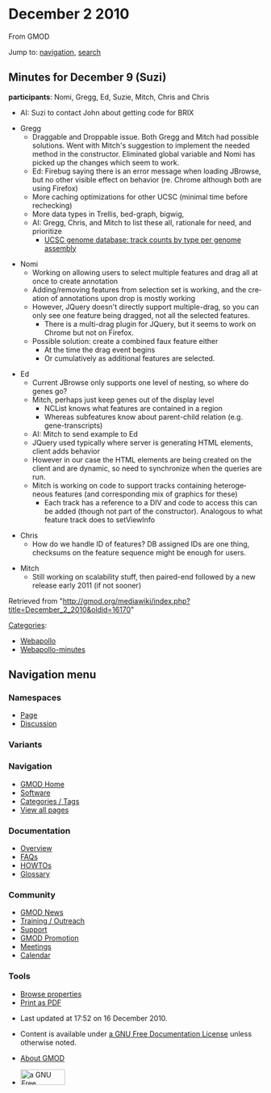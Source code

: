 <div id="mw-page-base" class="noprint">

</div>

<div id="mw-head-base" class="noprint">

</div>

<div id="content" class="mw-body" role="main">

<span id="top"></span>

<div id="mw-js-message" style="display:none;">

</div>



# <span dir="auto">December 2 2010</span>

<div id="bodyContent">

<div id="siteSub">

From GMOD

</div>

<div id="contentSub">

</div>

<div id="jump-to-nav" class="mw-jump">

Jump to: [navigation](#mw-navigation), [search](#p-search)

</div>

<div id="mw-content-text" class="mw-content-ltr" lang="en" dir="ltr">

## <span id="Minutes_for_December_9_.28Suzi.29" class="mw-headline">Minutes for December 9 (Suzi)</span>

**participants**: Nomi, Gregg, Ed, Suzie, Mitch, Chris and Chris

- AI: Suzi to contact John about getting code for BRIX

<!-- -->

- Gregg
  - Draggable and Droppable issue. Both Gregg and Mitch had possible
    solutions. Went with Mitch's suggestion to implement the needed
    method in the constructor. Eliminated global variable and Nomi has
    picked up the changes which seem to work.
  - Ed: Firebug saying there is an error message when loading JBrowse,
    but no other visible effect on behavior (re. Chrome although both
    are using Firefox)
  - More caching optimizations for other UCSC (minimal time before
    rechecking)
  - More data types in Trellis, bed-graph, bigwig,
  - AI: Gregg, Chris, and Mitch to list these all, rationale for need,
    and prioritize
    - <a
      href="https://spreadsheets.google.com/ccc?key=0Ag9y46wZI6EVdGFYa0V6WXhQaXRDMmhoQm9GRVBVMEE&amp;hl=en&amp;authkey=CJn73pAB"
      class="external text" rel="nofollow">UCSC genome database: track counts
      by type per genome assembly</a>

<!-- -->

- Nomi
  - Working on allowing users to select multiple features and drag all
    at once to create annotation
  - Adding/removing features from selection set is working, and the
    creation of annotations upon drop is mostly working
  - However, JQuery doesn't directly support multiple-drag, so you can
    only see one feature being dragged, not all the selected features.
    - There is a multi-drag plugin for JQuery, but it seems to work on
      Chrome but not on Firefox.
  - Possible solution: create a combined faux feature either
    - At the time the drag event begins
    - Or cumulatively as additional features are selected.

<!-- -->

- Ed
  - Current JBrowse only supports one level of nesting, so where do
    genes go?
  - Mitch, perhaps just keep genes out of the display level
    - NCList knows what features are contained in a region
    - Whereas subfeatures know about parent-child relation (e.g.
      gene-transcripts)
  - AI: Mitch to send example to Ed
  - JQuery used typically where server is generating HTML elements,
    client adds behavior
  - However in our case the HTML elements are being created on the
    client and are dynamic, so need to synchronize when the queries are
    run.
  - Mitch is working on code to support tracks containing heterogeneous
    features (and corresponding mix of graphics for these)
    - Each track has a reference to a DIV and code to access this can be
      added (though not part of the constructor). Analogous to what
      feature track does to setViewInfo

<!-- -->

- Chris
  - How do we handle ID of features? DB assigned IDs are one thing,
    checksums on the feature sequence might be enough for users.

<!-- -->

- Mitch
  - Still working on scalability stuff, then paired-end followed by a
    new release early 2011 (if not sooner)

</div>

<div class="printfooter">

Retrieved from
"<http://gmod.org/mediawiki/index.php?title=December_2_2010&oldid=16170>"

</div>

<div id="catlinks" class="catlinks">

<div id="mw-normal-catlinks" class="mw-normal-catlinks">

[Categories](Special:Categories "Special:Categories"):

- [Webapollo](Category:Webapollo "Category:Webapollo")
- [Webapollo-minutes](Category:Webapollo-minutes "Category:Webapollo-minutes")

</div>

</div>

<div class="visualClear">

</div>

</div>

</div>

<div id="mw-navigation">

## Navigation menu

<div id="mw-head">



<div id="left-navigation">

<div id="p-namespaces" class="vectorTabs" role="navigation"
aria-labelledby="p-namespaces-label">

### Namespaces

- <span id="ca-nstab-main"><a href="December_2_2010" accesskey="c"
  title="View the content page [c]">Page</a></span>
- <span id="ca-talk"><a
  href="http://gmod.org/mediawiki/index.php?title=Talk:December_2_2010&amp;action=edit&amp;redlink=1"
  accesskey="t"
  title="Discussion about the content page [t]">Discussion</a></span>

</div>

<div id="p-variants" class="vectorMenu emptyPortlet" role="navigation"
aria-labelledby="p-variants-label">

### 

### Variants[](#)

<div class="menu">

</div>

</div>

</div>

<div id="right-navigation">





</div>



</div>

</div>

</div>

<div id="mw-panel">

<div id="p-logo" role="banner">

<a href="Main_Page"
style="background-image: url(../images/GMOD-cogs.png);"
title="Visit the main page"></a>

</div>

<div id="p-Navigation" class="portal" role="navigation"
aria-labelledby="p-Navigation-label">

### Navigation

<div class="body">

- <span id="n-GMOD-Home">[GMOD Home](Main_Page)</span>
- <span id="n-Software">[Software](GMOD_Components)</span>
- <span id="n-Categories-.2F-Tags">[Categories /
  Tags](Categories)</span>
- <span id="n-View-all-pages">[View all pages](Special:AllPages)</span>

</div>

</div>

<div id="p-Documentation" class="portal" role="navigation"
aria-labelledby="p-Documentation-label">

### Documentation

<div class="body">

- <span id="n-Overview">[Overview](Overview)</span>
- <span id="n-FAQs">[FAQs](Category:FAQ)</span>
- <span id="n-HOWTOs">[HOWTOs](Category:HOWTO)</span>
- <span id="n-Glossary">[Glossary](Glossary)</span>

</div>

</div>

<div id="p-Community" class="portal" role="navigation"
aria-labelledby="p-Community-label">

### Community

<div class="body">

- <span id="n-GMOD-News">[GMOD News](GMOD_News)</span>
- <span id="n-Training-.2F-Outreach">[Training /
  Outreach](Training_and_Outreach)</span>
- <span id="n-Support">[Support](Support)</span>
- <span id="n-GMOD-Promotion">[GMOD Promotion](GMOD_Promotion)</span>
- <span id="n-Meetings">[Meetings](Meetings)</span>
- <span id="n-Calendar">[Calendar](Calendar)</span>

</div>

</div>

<div id="p-tb" class="portal" role="navigation"
aria-labelledby="p-tb-label">

### Tools

<div class="body">


- <span id="t-smwbrowselink"><a href="Special:Browse/December_2_2010" rel="smw-browse">Browse
  properties</a></span>
- <span id="t-pdf">[Print as
  PDF](http://gmod.org/mediawiki/index.php?title=Special:PdfPrint&page=December_2_2010)</span>

</div>

</div>

</div>

</div>

<div id="footer" role="contentinfo">

- <span id="footer-info-lastmod">Last updated at 17:52 on 16 December
  2010.</span>
<!-- - <span id="footer-info-viewcount">38,042 page views.</span> -->
- <span id="footer-info-copyright">Content is available under
  <a href="http://www.gnu.org/licenses/fdl-1.3.html" class="external"
  rel="nofollow">a GNU Free Documentation License</a> unless otherwise
  noted.</span>

<!-- -->

- <span id="footer-places-about">[About
  GMOD](GMOD:About "GMOD:About")</span>

<!-- -->

- <span id="footer-copyrightico">[<img src="http://www.gnu.org/graphics/gfdl-logo-small.png" width="88"
  height="31" alt="a GNU Free Documentation License" />](http://www.gnu.org/licenses/fdl-1.3.html)</span>


<div style="clear:both">

</div>

</div>
